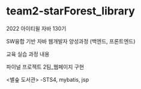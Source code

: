 # team2-starForest_library

2022 아이티윌 자바 130기

SW융합 기반 자바 웹개발자 양성과정 (백엔드, 프론트엔드)

교육 실습 과정 내용

파이널 프로젝트 2팀_웹페이지 구현

<별숲 도서관>
-STS4, mybatis, jsp
